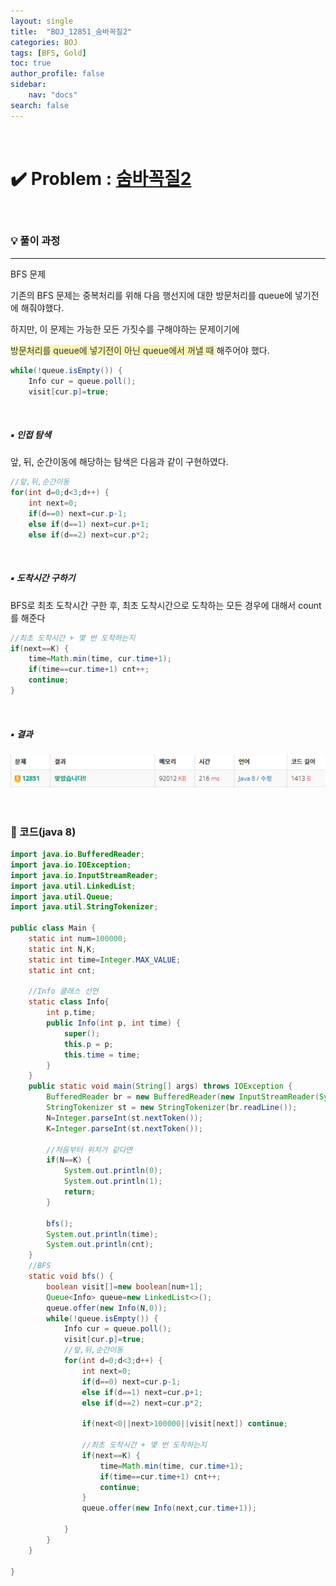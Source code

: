 ```yaml
---
layout: single
title:  "BOJ_12851_숨바꼭질2"
categories: BOJ
tags: [BFS, Gold]
toc: true
author_profile: false
sidebar:
    nav: "docs"
search: false
---
```


<br>

# ✔️ Problem  : [숨바꼭질2](https://www.acmicpc.net/problem/12851)

<br>

### 💡 풀이 과정

******************************************************************

BFS 문제

기존의 BFS 문제는 중복처리를 위해 다음 행선지에 대한 방문처리를 queue에 넣기전에 해줘야했다. <br>

하지만, 이 문제는 가능한 모든 가짓수를 구해야하는 문제이기에 <br>

<span style="color:#2d3748;background-color:#fff5b1">방문처리를 queue에 넣기전이 아닌 queue에서 꺼낼 때 </span>해주어야 했다.

```java
while(!queue.isEmpty()) {
	Info cur = queue.poll();
	visit[cur.p]=true;
```

<br>

##### ▪ 인접 탐색

 앞, 뒤, 순간이동에 해당하는 탐색은 다음과 같이 구현하였다.

```java
//앞,뒤,순간이동
for(int d=0;d<3;d++) {
	int next=0;
	if(d==0) next=cur.p-1;
	else if(d==1) next=cur.p+1;
	else if(d==2) next=cur.p*2;
```

<br>

##### ▪ 도착시간 구하기

BFS로 최초 도착시간 구한 후, 최초 도착시간으로 도착하는 모든 경우에 대해서 count를 해준다

```java
//최초 도착시간 + 몇 번 도착하는지 
if(next==K) {
	time=Math.min(time, cur.time+1);
	if(time==cur.time+1) cnt++;
	continue;
}
```

<br>

##### ▪ 결과


![image-20220309212903096](../../images/boj/2022-03-09-boj-12851/image-20220309212903096.png)
				

<br>

### 📃 코드(java 8)

```java
import java.io.BufferedReader;
import java.io.IOException;
import java.io.InputStreamReader;
import java.util.LinkedList;
import java.util.Queue;
import java.util.StringTokenizer;

public class Main {
	static int num=100000;
	static int N,K;
	static int time=Integer.MAX_VALUE;
	static int cnt;
    
	//Info 클래스 선언
	static class Info{
		int p,time;
		public Info(int p, int time) {
			super();
			this.p = p;
			this.time = time;
		}
	}
	public static void main(String[] args) throws IOException {
		BufferedReader br = new BufferedReader(new InputStreamReader(System.in));
		StringTokenizer st = new StringTokenizer(br.readLine());
		N=Integer.parseInt(st.nextToken());
		K=Integer.parseInt(st.nextToken());
	
		//처음부터 위치가 같다면
		if(N==K) {
			System.out.println(0);
			System.out.println(1);
			return;
		}
        
		bfs();	
		System.out.println(time);
		System.out.println(cnt);
	}
	//BFS
	static void bfs() {
		boolean visit[]=new boolean[num+1];
		Queue<Info> queue=new LinkedList<>();
		queue.offer(new Info(N,0));
		while(!queue.isEmpty()) {
			Info cur = queue.poll();
			visit[cur.p]=true;
			//앞,뒤,순간이동
			for(int d=0;d<3;d++) {
				int next=0;
				if(d==0) next=cur.p-1;
				else if(d==1) next=cur.p+1;
				else if(d==2) next=cur.p*2;
				
				if(next<0||next>100000||visit[next]) continue;
				
				//최초 도착시간 + 몇 번 도착하는지 
				if(next==K) {
					time=Math.min(time, cur.time+1);
					if(time==cur.time+1) cnt++;
					continue;
				}
				queue.offer(new Info(next,cur.time+1));
				
			}
		}
	}
	
}

```

